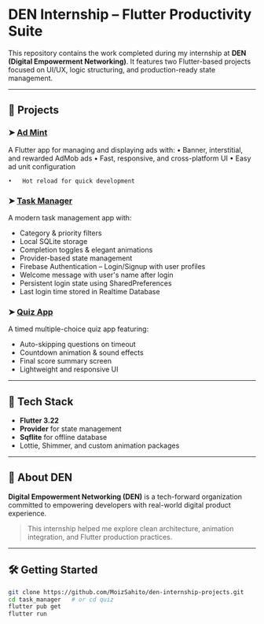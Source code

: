 # DEN Internship – Flutter Productivity Suite

This repository contains the work completed during my internship at **DEN (Digital Empowerment Networking)**. It features two Flutter-based projects focused on UI/UX, logic structuring, and production-ready state management.

---

## 📁 Projects


### ➤ [Ad Mint](/ad_mint/)

A Flutter app for managing and displaying ads with:
	•	Banner, interstitial, and rewarded AdMob ads
	•	Fast, responsive, and cross-platform UI
	•	Easy ad unit configuration
 
	•	Hot reload for quick development

### ➤ [Task Manager](/task_manager/)
A modern task management app with:
- Category & priority filters  
- Local SQLite storage  
- Completion toggles & elegant animations  
- Provider-based state management
-  Firebase Authentication – Login/Signup with user profiles
-  Welcome message with user's name after login
-  Persistent login state using SharedPreferences
-  Last login time stored in Realtime Database

   
### ➤ [Quiz App](/quiz_application/)
A timed multiple-choice quiz app featuring:
- Auto-skipping questions on timeout  
- Countdown animation & sound effects  
- Final score summary screen  
- Lightweight and responsive UI  

---

## 🚀 Tech Stack
- **Flutter 3.22**  
- **Provider** for state management  
- **Sqflite** for offline database  
- Lottie, Shimmer, and custom animation packages

---

## 📌 About DEN
**Digital Empowerment Networking (DEN)** is a tech-forward organization committed to empowering developers with real-world digital product experience.

> This internship helped me explore clean architecture, animation integration, and Flutter production practices.

---

## 🛠️ Getting Started

```bash
git clone https://github.com/MoizSahito/den-internship-projects.git
cd task_manager   # or cd quiz
flutter pub get
flutter run
